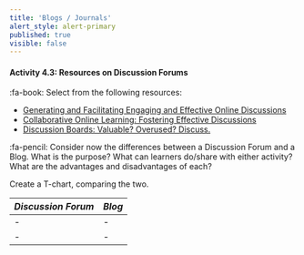 ```yaml
---
title: 'Blogs / Journals'
alert_style: alert-primary
published: true
visible: false
---
```


#### Activity 4.3: Resources on Discussion Forums
:fa-book: Select from the following resources:

- [Generating and Facilitating Engaging and Effective Online Discussions](https://facultyinnovate.utexas.edu/sites/default/files/Effective-Online-Discussions.pdf)
- [Collaborative Online Learning: Fostering Effective Discussions](https://uwaterloo.ca/centre-for-teaching-excellence/teaching-resources/teaching-tips/alternatives-lecturing/discussions/collaborative-online-learning)
- [Discussion Boards: Valuable? Overused? Discuss.](https://www.insidehighered.com/digital-learning/article/2019/03/27/new-approaches-discussion-boards-aim-dynamic-online-learning)


:fa-pencil: Consider now the differences between a Discussion Forum and a Blog.  What is the purpose?  What can learners do/share with either activity?  What are the advantages and disadvantages of each?

Create a T-chart, comparing the two.  

| *Discussion Forum* | *Blog* |
|----------------|----------------|
| -               | -               |
| -               | -               |
